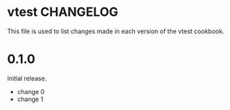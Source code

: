 # vtest CHANGELOG

This file is used to list changes made in each version of the vtest cookbook.

# 0.1.0

Initial release.

- change 0
- change 1

